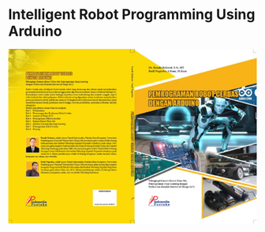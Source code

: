 # Intelligent Robot Programming Using Arduino

<p align="center">
  <img src="https://github.com/bsrahmat/ebook-02/blob/main/buku2.jpg" alt="" class="img-responsive" width="700">
</p>
